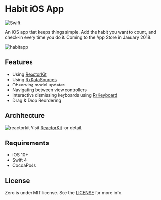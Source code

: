 # Habit iOS App
![Swift](https://img.shields.io/badge/Swift-4.0-orange.svg)

An iOS app that keeps things simple. Add the habit you want to count, and check-in every time you do it. Coming to the App Store in January 2018.

![habitapp](https://user-images.githubusercontent.com/16951799/31412948-b6692844-addc-11e7-898b-b7431cefdfca.png)

## Features
* Using [ReactorKit](https://github.com/ReactorKit/ReactorKit)
* Using [RxDataSources](https://github.com/RxSwiftCommunity/RxDataSources)
* Observing model updates
* Navigating between view controllers
* Interactive dismissing keyboards using [RxKeyboard](https://github.com/RxSwiftCommunity/RxKeyboard)
* Drag & Drop Reordering

## Architecture
![reactorkit](https://user-images.githubusercontent.com/16951799/26894339-b7182a9e-4b83-11e7-9ba3-0b5a47bbe859.png)
Visit [ReactorKit](https://github.com/ReactorKit/ReactorKit) for detail.

## Requirements
* iOS 10+
* Swift 4
* CocoaPods

## License
Zero is under MIT license. See the [LICENSE](./LICENSE.md) for more info.
